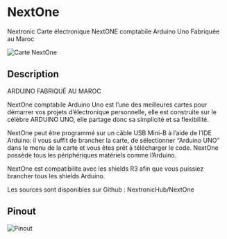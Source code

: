 # NextOne
Nextronic Carte électronique NextONE comptabile Arduino Uno Fabriquée au Maroc


![Carte NextOne](https://scontent.fcdg2-1.fna.fbcdn.net/v/t1.6435-9/122500181_2821113458156796_7045615968236195812_n.jpg?_nc_cat=107&ccb=1-3&_nc_sid=8bfeb9&_nc_ohc=g7X2aYr6gicAX920NWv&_nc_ht=scontent.fcdg2-1.fna&oh=9e2f612e469fd3548afac4a4a07323b3&oe=60CFBE74 "Carte NextOne")


## Description


ARDUINO FABRIQUÉ AU MAROC

NextOne comptabile Arduino Uno est l’une des meilleures cartes pour démarrer vos projets d’électronique personnelle, elle est construite sur le célèbre ARDUINO UNO, elle partage donc sa simplicité et sa flexibilité.

NextOne peut être programmé sur un câble USB Mini-B à l’aide de l’IDE Arduino: il vous suffit de brancher la carte, de sélectionner “Arduino UNO” dans le menu de la carte et vous êtes prêt à télécharger le code. NextOne possède tous les périphériques matériels comme l’Arduino.

NextOne est  compatibilite avec les shields R3 afin que vous puissiez brancher tous les shields Arduino.

Les sources sont disponibles sur Github : NextronicHub/NextOne

## Pinout
![Pinout](https://phoni.ma/wp-content/uploads/2020/05/nextronic-carte-electronique-nextone-comptabile-arduino-uno-fabriquee-au-maroc_5ecc9bd510007.jpeg)
